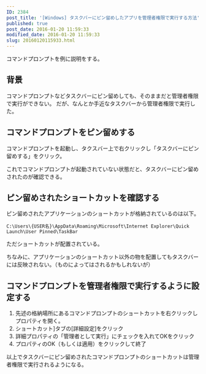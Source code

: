 ```yaml
---
ID: 2384
post_title: '[Windows] タスクバーにピン留めしたアプリを管理者権限で実行する方法'
published: true
post_date: 2016-01-20 11:59:33
modified_date: 2016-01-20 11:59:33
slug: 20160120115933.html
---
```

コマンドプロンプトを例に説明をする。
<!--more-->
<h2>背景</h2>
コマンドプロンプトなどタスクバーにピン留めしても、そのままだと管理者権限で実行ができない。
だが、なんとか手近なタスクバーから管理者権限で実行した。

<h2>コマンドプロンプトをピン留めする</h2>
コマンドプロンプトを起動し、タクスバー上で右クリックし「タスクバーにピン留めする」をクリック。

これでコマンドプロンプトが起動されていない状態だと、タスクバーにピン留めされたのが確認できる。

<h2>ピン留めされたショートカットを確認する</h2>
ピン留めされたアプリケーションのショートカットが格納されているのは以下。
<pre><code>C:\Users\{USER名}\AppData\Roaming\Microsoft\Internet Explorer\Quick Launch\User Pinned\TaskBar</code></pre>
ただショートカットが配置されている。

ちなみに、アプリケーションのショートカット以外の物を配置してもタスクバーには反映されない。（ものによってはされるかもしれないが）

<h2>コマンドプロンプトを管理者権限で実行するように設定する</h2>

<ol>
<li>先述の格納場所にあるコマンドプロンプトのショートカットを右クリックしプロパティを開く。</li>
<li>ショートカット]タブの[詳細設定]をクリック</li>
<li>詳細プロパティの「管理者として実行」にチェックを入れてOKをクリック</li>
<li>プロパティのOK（もしくは適用）をクリックして終了</li>
</ol>

以上でタスクバーにピン留めされたコマンドプロンプトのショートカットは管理者権限で実行されるようになる。
